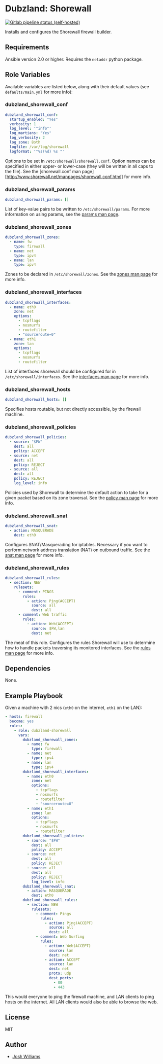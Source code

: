 # Dubzland: Shorewall
[![Gitlab pipeline status (self-hosted)](https://img.shields.io/gitlab/pipeline/jdubz/dubzland-shorewall?gitlab_url=https%3A%2F%2Fgit.dubzland.net)](https://git.dubzland.net/jdubz/dubzland-shorewall/pipelines)

Installs and configures the Shorewall firewall builder.

## Requirements

Ansible version 2.0 or higher.  Requires the `netaddr` python package.

## Role Variables

Available variables are listed below, along with their default values (see
    `defaults/main.yml` for more info):

### dubzland_shorewall_conf

```yaml
dubzland_shorewall_conf:
  startup_enabled: "Yes"
  verbosity: 1
  log_level: '"info"'
  log_martians: "Yes"
  log_verbosity: 2
  log_zone: Both
  logfile: /var/log/shorewall
  logformat: '"%s(%d) %s "'
```

Options to be set in `/etc/shorewall/shorewall.conf`.  Option names can be specified in either upper- or lower-case (they will be written in all caps to the file).  See the [shorewall.conf man page][http://www.shorewall.net/manpages/shorewall.conf.html] for more info.

### dubzland_shorewall_params

```yaml
dubzland_shorewall_params: []
```

List of key-value pairs to be written to `/etc/shorewall/params`.  For more information on using params, see the [params man page](http://www.shorewall.net/manpages/shorewall-params.html).

### dubzland_shorewall_zones

```yaml
dubzland_shorewall_zones:
  - name: fw
    type: firewall
  - name: net
    type: ipv4
  - name: lan
    type: ipv4
```

Zones to be declared in `/etc/shorewall/zones`.  See the [zones man page](http://www.shorewall.net/manpages/shorewall-zones.html) for more info.


### dubzland_shorewall_interfaces

```yaml
dubzland_shorewall_interfaces:
  - name: eth0
    zone: net
    options:
      - tcpflags
      - nosmurfs
      - routefilter
      - "sourceroute=0"
  - name: eth1
    zone: lan
    options:
      - tcpflags
      - nosmurfs
      - routefilter
```

List of interfaces shorewall should be configured for in `/etc/shorewall/interfaces`.  See the [interfaces man page](http://www.shorewall.net/manpages/shorewall-interfaces.html) for more info.

### dubzland_shorewall_hosts

```yaml
dubzland_shorewall_hosts: []
```

Specifies hosts routable, but not directly accessible, by the firewall machine.

### dubzland_shorewall_policies

```yaml
dubzland_shorewall_policies:
  - source: "$FW"
    dest: all
    policy: ACCEPT
  - source: net
    dest: all
    policy: REJECT
  - source: all
    dest: all
    policy: REJECT
    log_level: info
```

Policies used by Shorewall to determine the default action to take for a given packet based on its zone traversal.  See the [policy man page](http://www.shorewall.net/manpages/shorewall-policy.html) for more info.


### dubzland_shorewall_snat

```yaml
dubzland_shorewall_snat:
  - action: MASQUERADE
    dest: eth0
```

Configures SNAT/Masquerading for iptables.  Necessary if you want to perform network address translation (NAT) on outbound traffic.  See the [snat man page](http://www.shorewall.net/manpages/shorewall-snat.html) for more info.

### dubzland_shorewall_rules

```yaml
dubzland_shorewall_rules:
  - section: NEW
    rulesets:
      - comment: PINGS
        rules:
          - action: Ping(ACCEPT)
            source: all
            dest: all
      - comment: Web traffic
        rules:
          - action: Web(ACCEPT)
            source: $FW,lan
            dest: net
```

The meat of this role.  Configures the rules Shorewall will use to determine how to handle packets traversing its monitored interfaces.  See the [rules man page](http://www.shorewall.net/manpages/shorewall-rules.html) for more info.

## Dependencies

None.

## Example Playbook

Given a machine with 2 nics (`eth0` on the internet, `eth1` on the LAN):

```yaml
- hosts: firewall
  become: yes
  roles:
    - role: dubzland-shorewall
      vars:
        dubzland_shorewall_zones:
          - name: fw
            type: firewall
          - name: net
            type: ipv4
          - name: lan
            type: ipv4
        dubzland_shorewall_interfaces:
          - name: eth0
            zone: net
            options:
              - tcpflags
              - nosmurfs
              - routefilter
              - "sourceroute=0"
          - name: eth1
            zone: lan
            options:
              - tcpflags
              - nosmurfs
              - routefilter
        dubzland_shorewall_policies:
          - source: "$FW"
            dest: all
            policy: ACCEPT
          - source: net
            dest: all
            policy: REJECT
          - source: all
            dest: all
            policy: REJECT
            log_level: info
        dubzland_shorewall_snat:
          - action: MASQUERADE
            dest: eth0
        dubzland_shorewall_rules:
          - section: NEW
            rulesets:
              - comment: Pings
                rules:
                  - action: Ping(ACCEPT)
                    source: all
                    dest: all
              - comment: Web Surfing
                rules:
                  - action: Web(ACCEPT)
                    source: lan
                    dest: net
                  - action: ACCEPT
                    source: lan
                    dest: net
                    proto: udp
                    dest_ports:
                      - 80
                      - 443
```

This would everyone to ping the firewall machine, and LAN clients to ping hosts
on the internet.  All LAN clients would also be able to browse the web.

## License

MIT

## Author

* [Josh Williams](https://codingprime.com)
